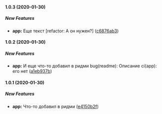 #### 1.0.3 (2020-01-30)

##### New Features

* **app:**  Еще текст [refactor: А он нужен?] ([c6876ab3](https://github.com/maks1db/changelog_test/commit/c6876ab379dceb68e989921762f9dc4da856f318))

#### 1.0.2 (2020-01-30)

##### New Features

* **app:**  И еще что-то добавил в ридми bug(readme): Описание ci(app): его нет ([a1eb937b](https://github.com/maks1db/changelog_test/commit/a1eb937b0519baad38fbbeaa7c45cf47ae8afdb8))

#### 1.0.1 (2020-01-30)

##### New Features

* **app:**  Что-то добавил в ридми ([e4150b2f](https://github.com/maks1db/changelog_test/commit/e4150b2f8a917835d79e6c27ab9d1830350445a6))

